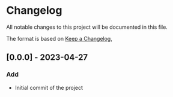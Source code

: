 # Changelog

All notable changes to this project will be documented in this file.

The format is based on [Keep a Changelog](https://keepachangelog.com/en/1.0.0/),


## [0.0.0] - 2023-04-27
### Add
- Initial commit of the project
